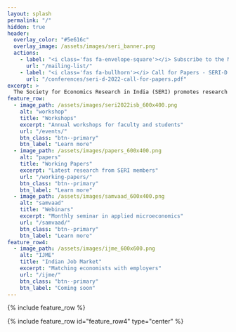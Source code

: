 ```yaml
---
layout: splash
permalink: "/"
hidden: true
header:
  overlay_color: "#5e616c"
  overlay_image: /assets/images/seri_banner.png
  actions:
    - label: "<i class='fas fa-envelope-square'></i> Subscribe to the Mailing List"
      url: "/mailing-list/"
    - label: "<i class='fas fa-bullhorn'></i> Call for Papers - SERI-D Conference 2022"
      url: "/conferences/seri-d-2022-call-for-papers.pdf"
excerpt: >
  The Society for Economics Research in India (SERI) promotes research collaboration, intellectual exchange and critique among economists in India. 
feature_row:
  - image_path: /assets/images/seri2022isb_600x400.png
    alt: "workshop"
    title: "Workshops"
    excerpt: "Annual workshops for faculty and students"
    url: "/events/"
    btn_class: "btn--primary"
    btn_label: "Learn more"
  - image_path: /assets/images/papers_600x400.png
    alt: "papers"
    title: "Working Papers"
    excerpt: "Latest research from SERI members"
    url: "/working-papers/"
    btn_class: "btn--primary"
    btn_label: "Learn more"
  - image_path: /assets/images/samvaad_600x400.png
    alt: "samvaad"
    title: "Webinars"
    excerpt: "Monthly seminar in applied microeconomics"
    url: "/samvaad/"
    btn_class: "btn--primary"
    btn_label: "Learn more"  
feature_row4:    
  - image_path: /assets/images/ijme_600x600.png
    alt: "IJME"
    title: "Indian Job Market"
    excerpt: "Matching economists with employers"
    url: "/ijme/"
    btn_class: "btn--primary"
    btn_label: "Coming soon"      
---
```


{% include feature_row %}

{% include feature_row id="feature_row4" type="center" %}
